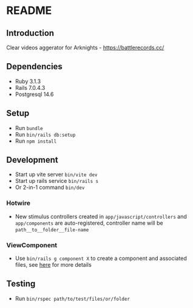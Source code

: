 # README
## Introduction
Clear videos aggerator for Arknights - https://battlerecords.cc/
## Dependencies
- Ruby 3.1.3
- Rails 7.0.4.3
- Postgresql 14.6
## Setup
- Run `bundle`
- Run `bin/rails db:setup`
- Run `npm install`
## Development
- Start up vite server `bin/vite dev`
- Start up rails service `bin/rails s`
- Or 2-in-1 command `bin/dev`
### Hotwire
- New stimulus controllers created in `app/javascript/controllers` and `app/components` are auto-registered, controller name will be `path__to__folder__file-name`
### ViewComponent
- Use `bin/rails g component X` to create a component and associated files, see [here](https://viewcomponent.org/guide/generators.html) for more details
## Testing
- Run `bin/rspec path/to/test/files/or/folder`

